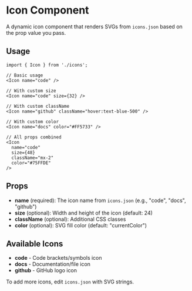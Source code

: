 # Icon Component

A dynamic icon component that renders SVGs from `icons.json` based on the prop value you pass.

## Usage

```tsx
import { Icon } from './icons';

// Basic usage
<Icon name="code" />

// With custom size
<Icon name="code" size={32} />

// With custom className
<Icon name="github" className="hover:text-blue-500" />

// With custom color
<Icon name="docs" color="#FF5733" />

// All props combined
<Icon 
  name="code" 
  size={48} 
  className="mx-2" 
  color="#75FFDE" 
/>
```

## Props

- **name** (required): The icon name from `icons.json` (e.g., "code", "docs", "github")
- **size** (optional): Width and height of the icon (default: 24)
- **className** (optional): Additional CSS classes
- **color** (optional): SVG fill color (default: "currentColor")

## Available Icons

- **code** - Code brackets/symbols icon
- **docs** - Documentation/file icon  
- **github** - GitHub logo icon

To add more icons, edit `icons.json` with SVG strings.
